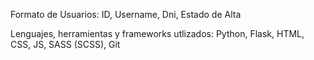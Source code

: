 Formato de Usuarios:
ID, Username, Dni, Estado de Alta

Lenguajes, herramientas y frameworks utlizados:
Python, Flask, HTML, CSS, JS, SASS (SCSS), Git
